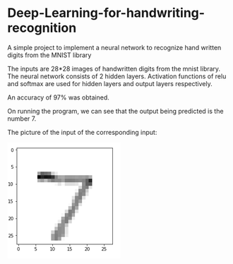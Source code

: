 # Deep-Learning-for-handwriting-recognition
A simple project to implement a neural network to recognize hand written digits from the MNIST library

The inputs are 28*28 images of handwritten digits from the mnist library.
The neural network consists of 2 hidden layers.
Activation functions of relu and softmax are used for hidden layers and output layers respectively.

An accuracy of 97% was obtained.

On running the program, we can see that the output being predicted is the number 7.

The picture of the input of the corresponding input:

![Screenshot](Input_Display.png)